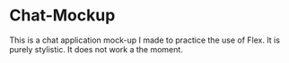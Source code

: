 # Chat-Mockup

This is a chat application mock-up I made to practice the use of Flex. It is purely stylistic. It does not work a the moment.
